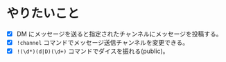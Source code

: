 # やりたいこと

- [x] DM にメッセージを送ると指定されたチャンネルにメッセージを投稿する。
- [x] `!channel` コマンドでメッセージ送信チャンネルを変更できる。
- [x] `!(\d*)(d|D)(\d+)` コマンドでダイスを振れる(public)。
